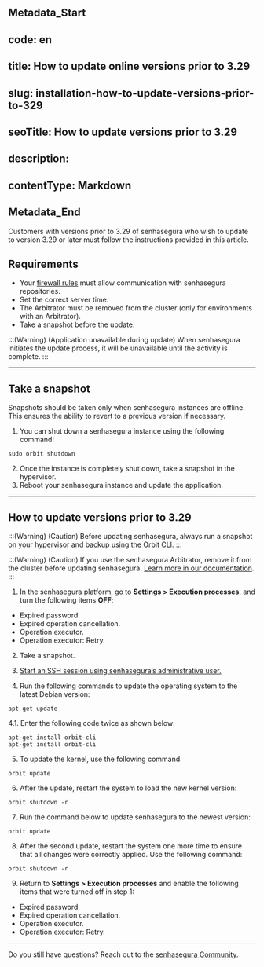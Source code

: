 ## Metadata_Start 
## code: en
## title: How to update online versions prior to 3.29 
## slug: installation-how-to-update-versions-prior-to-329 
## seoTitle: How to update versions prior to 3.29 
## description:  
## contentType: Markdown 
## Metadata_End
Customers with versions prior to 3.29 of senhasegura who wish to update to version 3.29 or later must follow the instructions provided in this article.

## Requirements


* Your [firewall rules](/v3-32/docs/installation-firewall-rules) must allow communication with senhasegura repositories.
* Set the correct server time.
* The Arbitrator must be removed from the cluster (only for environments with an Arbitrator).
* Take a snapshot before the update.

:::(Warning) (Application unavailable during update)
When senhasegura initiates the update process, it will be unavailable until the activity is complete.
:::

* * *

## Take a snapshot

Snapshots should be taken only when senhasegura instances are offline. This ensures the ability to revert to a previous version if necessary.

1. You can shut down a senhasegura instance using the following command:
```Shell
sudo orbit shutdown
```
2. Once the instance is completely shut down, take a snapshot in the hypervisor. 
3. Reboot your senhasegura instance and update the application.

* * *

## How to update versions prior to 3.29


:::(Warning) (Caution)
Before updating senhasegura, always run a snapshot on your hypervisor and [backup using the Orbit CLI](/v3-32/docs/orbit-cli-set-up-backup-schedule).
:::

:::(Warning) (Caution)
If you use the senhasegura Arbitrator, remove it from the cluster before updating senhasegura. [Learn more in our documentation](/v3-32/docs/arbitrator-remove-arbitrator).
:::

1. In the senhasegura platform, go to **Settings > Execution processes**, and turn the following items **OFF**:


* Expired password.
* Expired operation cancellation. 
* Operation executor.
* Operation executor: Retry.


2. Take a snapshot. 
3. [Start an SSH session using senhasegura’s administrative user.](https://docs.senhasegura.io/v3-32/docs/en/administration-ssh-access) 



4. Run the following commands to update the operating system to the latest Debian version:
```Shell
apt-get update
```
4.1. Enter the following code twice as shown below:
 
```Shell
apt-get install orbit-cli
apt-get install orbit-cli
```
5. To update the kernel, use the following command:
```Shell
orbit update
```
6. After the update, restart the system to load the new kernel version:
```Shell
orbit shutdown -r
```
7. Run the command below to update senhasegura to the newest version:
```Shell
orbit update
```
8. After the second update, restart the system one more time to ensure that all changes were correctly applied. Use the following command:
```Shell
orbit shutdown -r
```
9. Return to **Settings > Execution processes** and enable the following items that were turned off in step 1:

* Expired password.
* Expired operation cancellation.
* Operation executor.
* Operation executor: Retry.

* * *

Do you still have questions? Reach out to the [senhasegura Community](https://community.senhasegura.io/).
